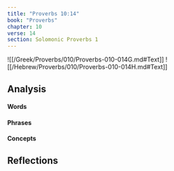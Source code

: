 ```yaml
---
title: "Proverbs 10:14"
book: "Proverbs"
chapter: 10
verse: 14
section: Solomonic Proverbs 1
---
```

![[/Greek/Proverbs/010/Proverbs-010-014G.md#Text]]
![[/Hebrew/Proverbs/010/Proverbs-010-014H.md#Text]]

## Analysis

#### Words

#### Phrases

#### Concepts

## Reflections
